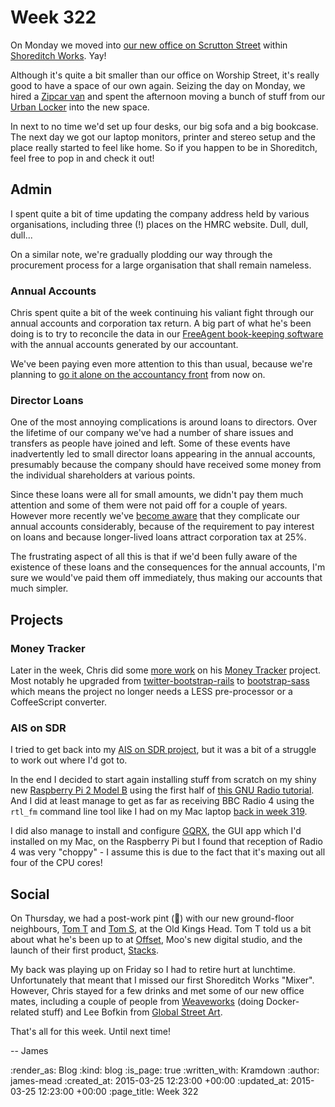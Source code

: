 Week 322
========

On Monday we moved into [our new office on Scrutton Street][GFRHQ 3.0] within [Shoreditch Works][]. Yay!

Although it's quite a bit smaller than our office on Worship Street, it's really good to have a space of our own again. Seizing the day on Monday, we hired a [Zipcar van][] and spent the afternoon moving a bunch of stuff from our [Urban Locker][] into the new space.

In next to no time we'd set up four desks, our big sofa and a big bookcase. The next day we got our laptop monitors, printer and stereo setup and the place really started to feel like home. So if you happen to be in Shoreditch, feel free to pop in and check it out!

## Admin

I spent quite a bit of time updating the company address held by various organisations, including three (!) places on the HMRC website. Dull, dull, dull...

On a similar note, we're gradually plodding our way through the procurement process for a large organisation that shall remain nameless.

### Annual Accounts

Chris spent quite a bit of the week continuing his valiant fight through our annual accounts and corporation tax return. A big part of what he's been doing is to try to reconcile the data in our [FreeAgent book-keeping software][FreeAgent] with the annual accounts generated by our accountant.

We've been paying even more attention to this than usual, because we're planning to [go it alone on the accountancy front](doing-without-an-accountant) from now on.

### Director Loans

One of the most annoying complications is around loans to directors. Over the lifetime of our company we've had a number of share issues and transfers as people have joined and left. Some of these events have inadvertently led to small director loans appearing in the annual accounts, presumably because the company should have received some money from the individual shareholders at various points.

Since these loans were all for small amounts, we didn't pay them much attention and some of them were not paid off for a couple of years. However more recently we've [become aware][Director's Loans] that they complicate our annual accounts considerably, because of the requirement to pay interest on loans and because longer-lived loans attract corporation tax at 25%.

The frustrating aspect of all this is that if we'd been fully aware of the existence of these loans and the consequences for the annual accounts, I'm sure we would've paid them off immediately, thus making our accounts that much simpler.

## Projects

### Money Tracker

Later in the week, Chris did some [more work][Money Tracker changes] on his [Money Tracker][] project. Most notably he upgraded from [twitter-bootstrap-rails][] to [bootstrap-sass][] which means the project no longer needs a LESS pre-processor or a CoffeeScript converter.

### AIS on SDR

I tried to get back into my [AIS on SDR project][], but it was a bit of a struggle to work out where I'd got to.

In the end I decided to start again installing stuff from scratch on my shiny new [Raspberry Pi 2 Model B][] using the first half of [this GNU Radio tutorial][]. And I did at least manage to get as far as receiving BBC Radio 4 using the `rtl_fm` command line tool like I had on my Mac laptop [back in week 319][AIS on SDR project].

I did also manage to install and configure [GQRX][], the GUI app which I'd installed on my Mac, on the Raspberry Pi but I found that reception of Radio 4 was very "choppy" - I assume this is due to the fact that it's maxing out all four of the CPU cores!

## Social

On Thursday, we had a post-work pint (&#x1F37A;) with our new ground-floor neighbours, [Tom T][] and [Tom S][], at the Old Kings Head. Tom T told us a bit about what he's been up to at [Offset][], Moo's new digital studio, and the launch of their first product, [Stacks][].

My back was playing up on Friday so I had to retire hurt at lunchtime. Unfortunately that meant that I missed our first Shoreditch Works "Mixer". However, Chris stayed for a few drinks and met some of our new office mates, including a couple of people from [Weaveworks][] (doing Docker-related stuff) and Lee Bofkin from [Global Street Art][].

That's all for this week. Until next time!

-- James

[GFRHQ 3.0]: https://foursquare.com/v/go-free-range-hq/4ea6be695c5c6cec791b9148
[Shoreditch Works]: http://shoreditchworks.com/
[Zipcar van]: http://www.zipcar.co.uk/zipvan
[Urban Locker]: http://www.urbanlocker.co.uk/
[FreeAgent]: http://www.freeagent.com/
[doing-without-an-accountant]: /week-318#accountancy
[Director's Loans]: https://www.gov.uk/directors-loans
[Money Tracker changes]: https://github.com/chrisroos/money-tracker/compare/9a5bcf0826c86946bd586b0433046e26c8634527...32a3773f5bff9bc887a6c7eebd6918c0ab532529
[Money Tracker]: https://github.com/chrisroos/money-tracker
[twitter-bootstrap-rails]: https://github.com/seyhunak/twitter-bootstrap-rails
[bootstrap-sass]: https://github.com/twbs/bootstrap-sass
[AIS on SDR project]: /week-319#software-defined-radio
[Raspberry Pi 2 Model B]: http://www.raspberrypi.org/products/raspberry-pi-2-model-b/
[this GNU Radio tutorial]: http://www.rs-online.com/designspark/electronics/eng/blog/taking-the-raspberry-pi-2-for-a-test-drive-with-gnu-radio-2
[GQRX]: http://gqrx.dk/
[Tom T]: http://tomtaylor.co.uk/
[Tom S]: http://codon.com/
[Offset]: http://www.offsethq.com/
[Stacks]: https://www.stackshq.com/
[Weaveworks]: http://weave.works/
[Global Street Art]: http://globalstreetart.com/

:render_as: Blog
:kind: blog
:is_page: true
:written_with: Kramdown
:author: james-mead
:created_at: 2015-03-25 12:23:00 +00:00
:updated_at: 2015-03-25 12:23:00 +00:00
:page_title: Week 322
